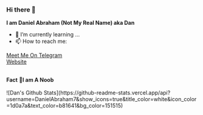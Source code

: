 ### Hi there 👋
 <b>I am Daniel Abraham (Not My Real Name) aka Dan</b>

- 🌱 I’m currently learning ...
- 📫 How to reach me: <br>

 [Meet Me On Telegram](https://telegram.dog/Daniel_Abraham)<br>
 <a href='https://danielAbraham7.github.io/'>Website</a>
 
 <br>
   <b>Fact</b>
   <b>🙂I am A Noob</b><br>
   <br>
![Dan's Github Stats](https://github-readme-stats.vercel.app/api?username=DanielAbraham7&show_icons=true&title_color=white&icon_color=1d0a7a&text_color=b81641&bg_color=151515)

